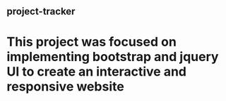 ## project-tracker

# This project was focused on implementing bootstrap and jquery UI to create an interactive and responsive website
